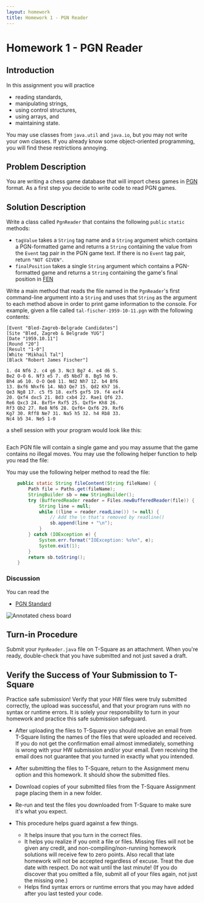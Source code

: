 ```yaml
---
layout: homework
title: Homework 1 - PGN Reader
---
```


# Homework 1 - PGN Reader

## Introduction

In this assignment you will practice

- reading standards,
- manipulating strings,
- using control structures,
- using arrays, and
- maintaining state.

You may use classes from `java.util` and `java.io`, but you may not write your own classes. If you already know some object-oriented programming, you will find these restrictions annoying.

## Problem Description

You are writing a chess game database that will import chess games in [PGN](http://www.saremba.de/chessgml/standards/pgn/pgn-complete.htm) format. As a first step you decide to write code to read PGN games.

## Solution Description

Write a class called `PgnReader` that contains the following `public` `static` methods:

- `tagValue` takes a `String` tag name and a `String` argument which contains a PGN-formatted game and returns a `String` containing the value from the `Event` tag pair in the PGN game text. If there is no `Event` tag pair, return `"NOT GIVEN"`.
- `finalPosition` takes a single `String` argument which contains a PGN-formatted game and returns a `String` containing the game's final position in [FEN](http://www.saremba.de/chessgml/standards/pgn/pgn-complete.htm#c16.1)

Write a main method that reads the file named in the `PgnReader`'s first command-line argument into a `String` and uses that `String` as the argument to each method above in order to print game information to the console. For example, given a file called `tal-fischer-1959-10-11.pgn` with the following contents:

```pgn
[Event "Bled-Zagreb-Belgrade Candidates"]
[Site "Bled, Zagreb & Belgrade YUG"]
[Date "1959.10.11"]
[Round "20"]
[Result "1-0"]
[White "Mikhail Tal"]
[Black "Robert James Fischer"]

1. d4 Nf6 2. c4 g6 3. Nc3 Bg7 4. e4 d6 5.
Be2 O-O 6. Nf3 e5 7. d5 Nbd7 8. Bg5 h6 9.
Bh4 a6 10. O-O Qe8 11. Nd2 Nh7 12. b4 Bf6
13. Bxf6 Nhxf6 14. Nb3 Qe7 15. Qd2 Kh7 16.
Qe3 Ng8 17. c5 f5 18. exf5 gxf5 19. f4 exf4
20. Qxf4 dxc5 21. Bd3 cxb4 22. Rae1 Qf6 23.
Re6 Qxc3 24. Bxf5+ Rxf5 25. Qxf5+ Kh8 26.
Rf3 Qb2 27. Re8 Nf6 28. Qxf6+ Qxf6 29. Rxf6
Kg7 30. Rff8 Ne7 31. Na5 h5 32. h4 Rb8 33.
Nc4 b5 34. Ne5 1-0
```

a shell session with your program would look like this:

```sh
```

Each PGN file will contain a single game and you may assume that the game contains no illegal moves. You may use the following helper function to help you read the file:

You may use the following helper method to read the file:

```Java
    public static String fileContent(String fileName) {
        Path file = Paths.get(fileName);
        StringBuilder sb = new StringBuilder();
        try (BufferedReader reader = Files.newBufferedReader(file)) {
            String line = null;
            while ((line = reader.readLine()) != null) {
                // Add the \n that's removed by readline()
                sb.append(line + "\n");
            }
        } catch (IOException e) {
            System.err.format("IOException: %s%n", e);
            System.exit(1);
        }
        return sb.toString();
    }
```

### Discussion

You can read the

- [PGN Standard](http://www.saremba.de/chessgml/standards/pgn/pgn-complete.htm)


![Annotated chess board](chess-board.jpg)

## Turn-in Procedure

Submit your `PgnReader.java` file on T-Square as an attachment.  When you're ready, double-check that you have submitted and not just saved a draft.

## Verify the Success of Your Submission to T-Square

Practice safe submission! Verify that your HW files were truly submitted correctly, the upload was successful, and that your program runs with no syntax or runtime errors. It is solely your responsibility to turn in your homework and practice this safe submission safeguard.

- After uploading the files to T-Square you should receive an email from T-Square listing the names of the files that were uploaded and received. If you do not get the confirmation email almost immediately, something is wrong with your HW submission and/or your email. Even receiving the email does not guarantee that you turned in exactly what you intended.
- After submitting the files to T-Square, return to the Assignment menu option and this homework. It should show the submitted files.
- Download copies of your submitted files from the T-Square Assignment page placing them in a new folder.
- Re-run and test the files you downloaded from T-Square to make sure it's what you expect.
- This procedure helps guard against a few things.

    - It helps insure that you turn in the correct files.
    - It helps you realize if you omit a file or files. Missing files will not be given any credit, and non-compiling/non-running homework solutions will receive few to zero points. Also recall that late homework will not be accepted regardless of excuse. Treat the due date with respect.  Do not wait until the last minute!
(If you do discover that you omitted a file, submit all of your files again, not just the missing one.)
    - Helps find syntax errors or runtime errors that you may have added after you last tested your code.
